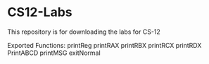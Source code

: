 # CS12-Labs
This repository is for downloading the labs for CS-12


Exported Functions:
printReg
printRAX
printRBX
printRCX
printRDX
PrintABCD
printMSG
exitNormal

